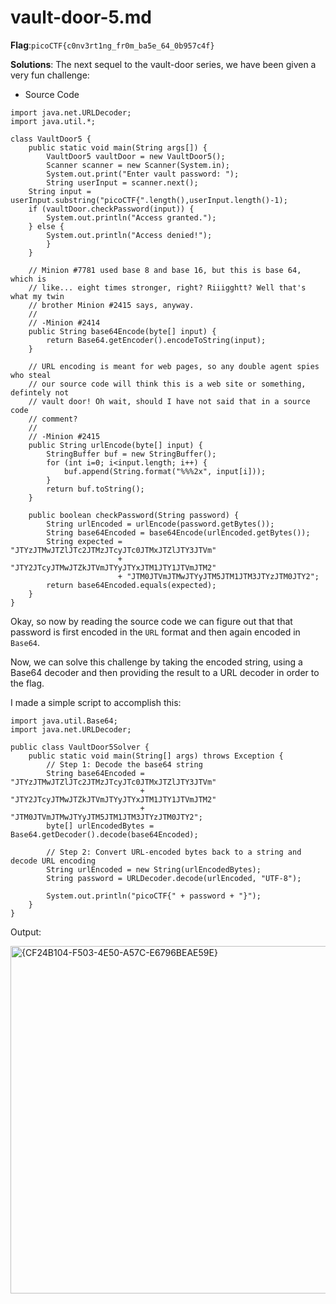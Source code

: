# vault-door-5.md
__Flag__:`picoCTF{c0nv3rt1ng_fr0m_ba5e_64_0b957c4f}`

__Solutions__: The next sequel to the vault-door series, we have been given a very fun challenge:


* Source Code
```
import java.net.URLDecoder;
import java.util.*;

class VaultDoor5 {
    public static void main(String args[]) {
        VaultDoor5 vaultDoor = new VaultDoor5();
        Scanner scanner = new Scanner(System.in);
        System.out.print("Enter vault password: ");
        String userInput = scanner.next();
	String input = userInput.substring("picoCTF{".length(),userInput.length()-1);
	if (vaultDoor.checkPassword(input)) {
	    System.out.println("Access granted.");
	} else {
	    System.out.println("Access denied!");
        }
    }

    // Minion #7781 used base 8 and base 16, but this is base 64, which is
    // like... eight times stronger, right? Riiigghtt? Well that's what my twin
    // brother Minion #2415 says, anyway.
    //
    // -Minion #2414
    public String base64Encode(byte[] input) {
        return Base64.getEncoder().encodeToString(input);
    }

    // URL encoding is meant for web pages, so any double agent spies who steal
    // our source code will think this is a web site or something, defintely not
    // vault door! Oh wait, should I have not said that in a source code
    // comment?
    //
    // -Minion #2415
    public String urlEncode(byte[] input) {
        StringBuffer buf = new StringBuffer();
        for (int i=0; i<input.length; i++) {
            buf.append(String.format("%%%2x", input[i]));
        }
        return buf.toString();
    }

    public boolean checkPassword(String password) {
        String urlEncoded = urlEncode(password.getBytes());
        String base64Encoded = base64Encode(urlEncoded.getBytes());
        String expected = "JTYzJTMwJTZlJTc2JTMzJTcyJTc0JTMxJTZlJTY3JTVm"
                        + "JTY2JTcyJTMwJTZkJTVmJTYyJTYxJTM1JTY1JTVmJTM2"
                        + "JTM0JTVmJTMwJTYyJTM5JTM1JTM3JTYzJTM0JTY2";
        return base64Encoded.equals(expected);
    }
}
```

Okay, so now by reading the source code we can figure out that that password is first encoded in the `URL` format and then again encoded in `Base64`.

Now, we can solve this challenge by taking the encoded string, using a Base64 decoder and then providing the result to a URL decoder in order to the flag.

I made a simple script to accomplish this:
```
import java.util.Base64;
import java.net.URLDecoder;

public class VaultDoor5Solver {
    public static void main(String[] args) throws Exception {
        // Step 1: Decode the base64 string
        String base64Encoded = "JTYzJTMwJTZlJTc2JTMzJTcyJTc0JTMxJTZlJTY3JTVm"
                             + "JTY2JTcyJTMwJTZkJTVmJTYyJTYxJTM1JTY1JTVmJTM2"
                             + "JTM0JTVmJTMwJTYyJTM5JTM1JTM3JTYzJTM0JTY2";
        byte[] urlEncodedBytes = Base64.getDecoder().decode(base64Encoded);
        
        // Step 2: Convert URL-encoded bytes back to a string and decode URL encoding
        String urlEncoded = new String(urlEncodedBytes);
        String password = URLDecoder.decode(urlEncoded, "UTF-8");
        
        System.out.println("picoCTF{" + password + "}");
    }
}
```

Output:

<img width="556" alt="{CF24B104-F503-4E50-A57C-E6796BEAE59E}" src="https://github.com/user-attachments/assets/1c8cc75a-386e-493c-995b-a3731d1f20d0">

